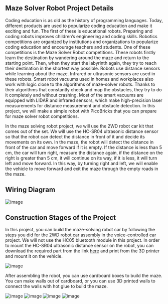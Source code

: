 ## Maze Solver Robot Project Details
Coding education is as old as the history of programming languages. Today, different products are used to popularize coding education and make it exciting and fun. The first of these is educational robots. Preparing and coding robots improves children’s engineering and coding skills. Robotics competitions are organized by institutions and organizations to popularize coding education and encourage teachers and students. One of these competitions is the Maze Solver Robot competitions. These robots firstly learn the destination by wandering around the maze and return to the starting point. Then, when they start the labyrinth again, they try to reach their destination in the shortest way possible. Robots use distance sensors while learning about the maze. Infrared or ultrasonic sensors are used in these robots. Smart robot vacuums used in homes and workplaces also work with logic close to the algorithms of maze-solver robots. Thanks to their algorithms that constantly check and map the obstacles, they try to do it completely and without crashing. Most of the smart vacuums are equipped with LIDAR and infrared sensors, which make high-precision laser measurements for distance measurement and obstacle detection. In this project, we will make a simple robot with PicoBricks that you can prepare for maze solver robot competitions.

In the maze solving robot project, we will use the 2WD robot car kit that comes out of the set. We will use the HC-SR04 ultrasonic distance sensor so that the robot can detect the distance in front of it and decide its movements on its own. In the maze, the robot will detect the distance in front of the car and move forward if it is empty. If the distance is less than 5 cm, the car will turn right, measure the distance again, if the distance on the right is greater than 5 cm, it will continue on its way, if it is less, it will turn left and move forward. In this way, by turning right and left, we will enable the vehicle to move forward and exit the maze through the empty roads in the maze.


## Wiring Diagram

  ![image](https://user-images.githubusercontent.com/111511331/200297471-2e0204d3-410f-45d2-9596-54f2e19edb39.png)

## Construction Stages of the Project

In this project, you can build the maze-solving robot car by following the steps you did for the 2WD robot car assembly in the voice-controlled car project. We will not use the HC05 bluetooth module in this project. In order to mount the HC-SR04 ultrasonic distance sensor on the robot, you can download the required part from the link [here](https://github.com/Robotistan/PicoBricks/blob/main/Examples/STL%20Files/HCSR04_Holder.rar "Heading Link") and print from the 3D printer and mount it on the vehicle.

 ![image](https://user-images.githubusercontent.com/111511331/200297686-7129c3c2-4f61-46b7-bda0-0f8c9e728e59.png)

After assembling the robot, you can use cardboard boxes to build the maze. You can make walls out of cardboard, or you can use 3D printed walls to connect the walls with hot glue to build the maze.
 
![image](https://user-images.githubusercontent.com/111511331/200297719-f1e9ffb7-0538-4c3a-866f-498b6a24766c.png)
![image](https://user-images.githubusercontent.com/111511331/200297756-7b151b91-5775-430e-91ab-cedecb5fb3c2.png)
![image](https://user-images.githubusercontent.com/111511331/200297772-2adddb4e-cbf0-449b-8431-d66381d527eb.png)
![image](https://user-images.githubusercontent.com/111511331/200297787-e38b208b-3431-401f-834f-bfd43ca7cd16.png)


